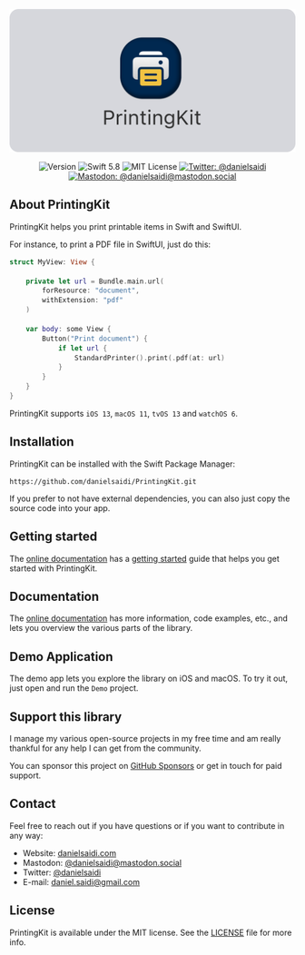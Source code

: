 <p align="center">
    <img src ="Resources/Logo_GitHub.png" alt="PrintingKit Logo" title="PrintingKit" width=600 />
</p>

<p align="center">
    <img src="https://img.shields.io/github/v/release/danielsaidi/PrintingKit?color=%2300550&sort=semver" alt="Version" title="Version" />
    <img src="https://img.shields.io/badge/swift-5.8-orange.svg" alt="Swift 5.8" title="Swift 5.8" />
    <img src="https://img.shields.io/github/license/danielsaidi/PrintingKit" alt="MIT License" title="MIT License" />
    <a href="https://twitter.com/danielsaidi">
        <img src="https://img.shields.io/twitter/url?label=Twitter&style=social&url=https%3A%2F%2Ftwitter.com%2Fdanielsaidi" alt="Twitter: @danielsaidi" title="Twitter: @danielsaidi" />
    </a>
    <a href="https://mastodon.social/@danielsaidi">
        <img src="https://img.shields.io/mastodon/follow/000253346?label=mastodon&style=social" alt="Mastodon: @danielsaidi@mastodon.social" title="Mastodon: @danielsaidi@mastodon.social" />
    </a>
</p>


## About PrintingKit

PrintingKit helps you print printable items in Swift and SwiftUI.

For instance, to print a PDF file in SwiftUI, just do this:

```swift
struct MyView: View {

    private let url = Bundle.main.url(
        forResource: "document", 
        withExtension: "pdf"
    )

    var body: some View {
        Button("Print document") {
            if let url {
                StandardPrinter().print(.pdf(at: url)
            }
        }
    }
}
```

PrintingKit supports `iOS 13`, `macOS 11`, `tvOS 13` and `watchOS 6`.



## Installation

PrintingKit can be installed with the Swift Package Manager:

```
https://github.com/danielsaidi/PrintingKit.git
```

If you prefer to not have external dependencies, you can also just copy the source code into your app.



## Getting started

The [online documentation][Documentation] has a [getting started][Getting-Started] guide that helps you get started with PrintingKit.



## Documentation

The [online documentation][Documentation] has more information, code examples, etc., and lets you overview the various parts of the library.



## Demo Application

The demo app lets you explore the library on iOS and macOS. To try it out, just open and run the `Demo` project.



## Support this library

I manage my various open-source projects in my free time and am really thankful for any help I can get from the community. 

You can sponsor this project on [GitHub Sponsors][Sponsors] or get in touch for paid support.



## Contact

Feel free to reach out if you have questions or if you want to contribute in any way:

* Website: [danielsaidi.com][Website]
* Mastodon: [@danielsaidi@mastodon.social][Mastodon]
* Twitter: [@danielsaidi][Twitter]
* E-mail: [daniel.saidi@gmail.com][Email]



## License

PrintingKit is available under the MIT license. See the [LICENSE][License] file for more info.



[Email]: mailto:daniel.saidi@gmail.com
[Website]: https://www.danielsaidi.com
[Twitter]: https://www.twitter.com/danielsaidi
[Mastodon]: https://mastodon.social/@danielsaidi
[Sponsors]: https://github.com/sponsors/danielsaidi

[Documentation]: https://danielsaidi.github.io/PrintingKit/documentation/Printingkit/
[Getting-Started]: https://danielsaidi.github.io/PrintingKit/documentation/Printingkit/getting-started
[License]: https://github.com/danielsaidi/PrintingKit/blob/master/LICENSE
